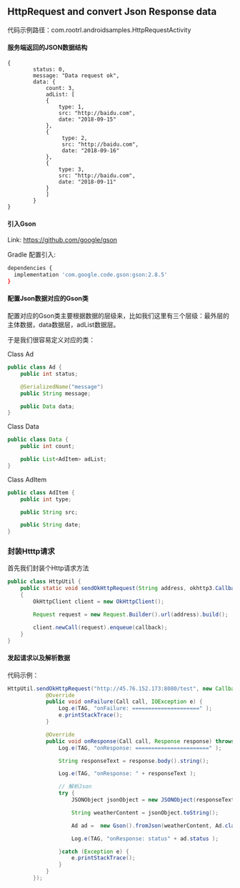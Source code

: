 ## HttpRequest and convert Json Response data

代码示例路径：com.rootrl.androidsamples.HttpRequestActivity

#### 服务端返回的JSON数据结构

```
{
        status: 0,
        message: "Data request ok",
        data: {
            count: 3,
            adList: [
            {
                type: 1,
                src: "http://baidu.com",
                date: "2018-09-15"
            },
            {
                 type: 2,
                 src: "http://baidu.com",
                 date: "2018-09-16"
            },
            {
                type: 3,
                src: "http://baidu.com",
                date: "2018-09-11"
            }
            ]
        }
}

```

#### 引入Gson

Link: https://github.com/google/gson

Gradle 配置引入:

```bash
dependencies {
  implementation 'com.google.code.gson:gson:2.8.5'
}
```

#### 配置Json数据对应的Gson类

配置对应的Gson类主要根据数据的层级来，比如我们这里有三个层级：最外层的主体数据，data数据层，adList数据层。

于是我们很容易定义对应的类：

Class Ad

```java
public class Ad {
    public int status;

    @SerializedName("message")
    public String message;

    public Data data;
}

```

Class Data

```java
public class Data {
    public int count;

    public List<AdItem> adList;
}
```

Class AdItem

```java
public class AdItem {
    public int type;

    public String src;

    public String date;
}
```

### 封装Htttp请求

首先我们封装个Http请求方法

```java
public class HttpUtil {
    public static void sendOkHttpRequest(String address, okhttp3.Callback callback)
    {
        OkHttpClient client = new OkHttpClient();

        Request request = new Request.Builder().url(address).build();

        client.newCall(request).enqueue(callback);
    }
}
```

#### 发起请求以及解析数据

代码示例：

```java
HttpUtil.sendOkHttpRequest("http://45.76.152.173:8080/test", new Callback() {
            @Override
            public void onFailure(Call call, IOException e) {
                Log.e(TAG, "onFailure: =====================" );
                e.printStackTrace();
            }

            @Override
            public void onResponse(Call call, Response response) throws IOException {
                Log.e(TAG, "onResponse: =======================" );

                String responseText = response.body().string();

                Log.e(TAG, "onResponse: " + responseText );

                // 解析Json
                try {
                    JSONObject jsonObject = new JSONObject(responseText);

                    String weatherContent = jsonObject.toString();

                    Ad ad =  new Gson().fromJson(weatherContent, Ad.class);

                    Log.e(TAG, "onResponse: status" + ad.status );

                }catch (Exception e) {
                    e.printStackTrace();
                }
            }
        });
```
